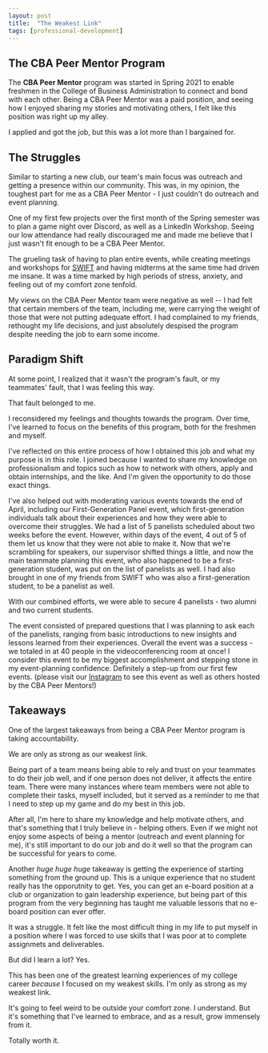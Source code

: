 ```yaml
---
layout: post
title: 	"The Weakest Link"
tags: [professional-development]
---
```

## The CBA Peer Mentor Program

The **CBA Peer Mentor** program was started in Spring 2021 to enable freshmen in the College of Business Administration to connect and bond with each other. Being a CBA Peer Mentor was a paid position, and seeing how I enjoyed sharing my stories and motivating others, I felt like this position was right up my alley.

I applied and got the job, but this was a lot more than I bargained for.

## The Struggles

Similar to starting a new club, our team's main focus was outreach and getting a presence within our community. This was, in my opinion, the toughest part for me as a CBA Peer Mentor - I just couldn't do outreach and event planning.

One of my first few projects over the first month of the Spring semester was to plan a game night over Discord, as well as a LinkedIn Workshop. Seeing our low attendance had really discouraged me and made me believe that I just wasn't fit enough to be a CBA Peer Mentor.

The grueling task of having to plan entire events, while creating meetings and workshops for [SWIFT](https://www.calpolyswift.org) and having midterms at the same time had driven me insane. It was a time marked by high periods of stress, anxiety, and feeling out of my comfort zone tenfold.

My views on the CBA Peer Mentor team were negative as well -- I had felt that certain members of the team, including me, were carrying the weight of those that were not putting adequate effort. I had complained to my friends, rethought my life decisions, and just absolutely despised the program despite needing the job to earn some income.

## Paradigm Shift

At some point, I realized that it wasn't the program's fault, or my teammates' fault, that I was feeling this way.

That fault belonged to me.

I reconsidered my feelings and thoughts towards the program. Over time, I've learned to focus on the benefits of this program, both for the freshmen and myself.

I've reflected on this entire process of how I obtained this job and what my purpose is in this role. I joined because I wanted to share my knowledge on professionalism and topics such as how to network with others, apply and obtain internships, and the like. And I'm given the opportunity to do those exact things.

I've also helped out with moderating various events towards the end of April, including our First-Generation Panel event, which first-generation individuals talk about their experiences and how they were able to overcome their struggles. We had a list of 5 panelists scheduled about two weeks before the event. However, within days of the event, 4 out of 5 of them let us know that they were not able to make it. Now that we're scrambling for speakers, our supervisor shifted things a little, and now the main teammate planning this event, who also happened to be a first-generation student, was put on the list of panelists as well. I had also brought in one of my friends from SWIFT who was also a first-generation student, to be a panelist as well.

With our combined efforts, we were able to secure 4 panelists - two alumni and two current students.

The event consisted of prepared questions that I was planning to ask each of the panelists, ranging from basic introductions to new insights and lessons learned from their experiences. Overall the event was a success - we totaled in at 40 people in the videoconferencing room at once! I consider this event to be my biggest accomplishment and stepping stone in my event-planning confidence. Definitely a step-up from our first few events. (please visit our [Instagram](https://www.instagram.com/cbapeermentors/) to see this event as well as others hosted by the CBA Peer Mentors!)

## Takeaways

One of the largest takeaways from being a CBA Peer Mentor program is taking accountability.

We are only as strong as our weakest link.

Being part of a team means being able to rely and trust on your teammates to do their job well, and if one person does not deliver, it affects the entire team. There were many instances where team members were not able to complete their tasks, myself included, but it served as a reminder to me that I need to step up my game and do my best in this job.

After all, I'm here to share my knowledge and help motivate others, and that's something that I truly believe in - helping others. Even if we might not enjoy some aspects of being a mentor (outreach and event planning for me), it's still important to do our job and do it well so that the program can be successful for years to come.

Another *huge huge huge* takeaway is getting the experience of starting something from the ground up. This is a unique experience that no student really has the opporutnity to get. Yes, you can get an e-board position at a club or organization to gain leadership experience, but being part of this program from the very beginning has taught me valuable lessons that no e-board position can ever offer.

It was a struggle. It felt like the most difficult thing in my life to put myself in a position where I was forced to use skills that I was poor at to complete assignmets and deliverables.

But did I learn a lot? Yes.

This has been one of the greatest learning experiences of my college career *because* I focused on my weakest skills. I'm only as strong as my weakest link.

It's going to feel weird to be outside your comfort zone. I understand. But it's something that I've learned to embrace, and as a result, grow immensely from it.

Totally worth it.